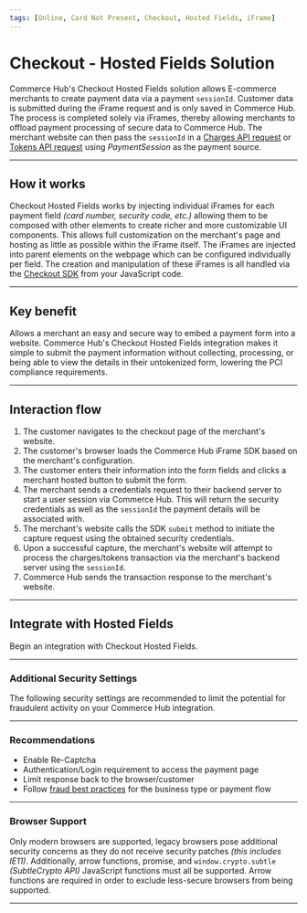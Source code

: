 ```yaml
---
tags: [Online, Card Not Present, Checkout, Hosted Fields, iFrame]
---
```


# Checkout - Hosted Fields Solution

Commerce Hub's Checkout Hosted Fields solution allows E-commerce merchants to create payment data via a payment `sessionId`. Customer data is submitted during the iFrame request and is only saved in Commerce Hub. The process is completed solely via iFrames, thereby allowing merchants to offload payment processing of secure data to Commerce Hub. The merchant website can then pass the `sessionId` in a [Charges API request](?path=docs/Resources/API-Documents/Payments/Charges.md) or [Tokens API request](?path=docs/Resources/API-Documents/Payments_VAS/Payment-Token.md) using *PaymentSession* as the payment source.

---

## How it works

Checkout Hosted Fields works by injecting individual iFrames for each payment field *(card number, security code, etc.)* allowing them to be composed with other elements to create richer and more customizable UI components. This allows full customization on the merchant's page and hosting as little as possible within the iFrame itself. The iFrames are injected into parent elements on the webpage which can be configured individually per field. The creation and manipulation of these iFrames is all handled via the [Checkout SDK](?path=docs/Online-Mobile-Digital/Checkout/Checkout.md) from your JavaScript code.

---

## Key benefit

Allows a merchant an easy and secure way to embed a payment form into a website. Commerce Hub's Checkout Hosted Fields integration makes it simple to submit the payment information without collecting, processing, or being able to view the details in their untokenized form, lowering the PCI compliance requirements.

---

## Interaction flow

1. The customer navigates to the checkout page of the merchant's website.
2. The customer's browser loads the Commerce Hub iFrame SDK based on the merchant's configuration.
3. The customer enters their information into the form fields and clicks a merchant hosted button to submit the form.
4. The merchant sends a credentials request to their backend server to start a user session via Commerce Hub. This will return the security credentials as well as the `sessionId` the payment details will be associated with.
5. The merchant's website calls the SDK `submit` method to initiate the capture request using the obtained security credentials.
6. Upon a successful capture, the merchant's website will attempt to process the charges/tokens transaction via the merchant's backend server using the `sessionId`.
7. Commerce Hub sends the transaction response to the merchant's website.

---

## Integrate with Hosted Fields

Begin an integration with Checkout Hosted Fields.

<!-- type: row -->

<!-- type: card
title: Integration guide
description: Begin integration with Commerce Hub's Hosted Forms Checkout solution.
link: ?path=docs/Online-Mobile-Digital/Checkout/Hosted-Fields/Hosted-Fields-Request.md
-->

<!-- type: card
title: Customization
description: Customize the CSS and fonts of the payment form.
link: ?path=docs/Online-Mobile-Digital/Checkout/Hosted-Fields/Hosted-Fields-Customization.md
-->

<!-- type: card
title: Event handling
description: Support external interactions of the payment form.
link: ?path=docs/Online-Mobile-Digital/Checkout/Hosted-Fields/Hosted-Fields-Events.md
-->

<!-- type: card
title: Methods
description: Methods used to acquire an instance of the payment form.
link: ?path=docs/Online-Mobile-Digital/Checkout/Hosted-Fields/Hosted-Fields-Methods.md
-->

<!-- type: row-end -->

<!-- type: row -->

<!-- type: card
title: Accept card payments
description: Configure the form fields to accept credit and PINless debit cards.
link: ?path=docs/Online-Mobile-Digital/Checkout/Hosted-Fields/Hosted-Fields-PaymentCard.md
-->

<!-- type: card
title: Accept check payments
description: Configure the form fields to accept check (ACH) bank account payments.
link: ?path=docs/Online-Mobile-Digital/Checkout/Hosted-Fields/Hosted-Fields-PaymentCheck.md
-->

<!-- type: card
title: Accept gift card payments
description: Configure the form fields to accept gift cards.
link: ?path=docs/Online-Mobile-Digital/Checkout/Hosted-Fields/Hosted-Fields-Gift.md
-->

<!-- type: card
title: HTML rendering examples
description: HTML examples of a payment form.
link: ?path=docs/Online-Mobile-Digital/Checkout/Hosted-Fields/Hosted-Fields-HTML-Examples.md
-->

<!-- type: row-end -->

---

### Additional Security Settings

The following security settings are recommended to limit the potential for fraudulent activity on your Commerce Hub integration.

---

### Recommendations

- Enable Re-Captcha
- Authentication/Login requirement to access the payment page
- Limit response back to the browser/customer
- Follow [fraud best practices](?path=docs/Resources/Guides/Fraud/Fraud-Settings.md) for the business type or payment flow

---

### Browser Support

Only modern browsers are supported, legacy browsers pose additional security concerns as they do not receive security patches *(this includes IE11)*. Additionally, arrow functions, promise, and `window.crypto.subtle` *(SubtleCrypto API)* JavaScript functions must all be supported. Arrow functions are required in order to exclude less-secure browsers from being supported.

---
